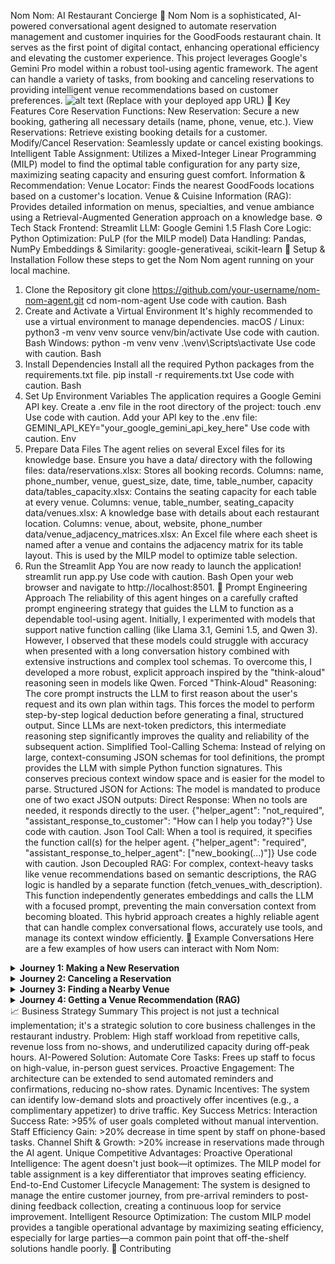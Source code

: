 Nom Nom: AI Restaurant Concierge 🍔
Nom Nom is a sophisticated, AI-powered conversational agent designed to automate reservation management and customer inquiries for the GoodFoods restaurant chain. It serves as the first point of digital contact, enhancing operational efficiency and elevating the customer experience.
This project leverages Google's Gemini Pro model within a robust tool-using agentic framework. The agent can handle a variety of tasks, from booking and canceling reservations to providing intelligent venue recommendations based on customer preferences.
![alt text](https://static.streamlit.io/badges/streamlit_badge_black_white.svg)
  (Replace with your deployed app URL)
🌟 Key Features
Core Reservation Functions:
New Reservation: Secure a new booking, gathering all necessary details (name, phone, venue, etc.).
View Reservations: Retrieve existing booking details for a customer.
Modify/Cancel Reservation: Seamlessly update or cancel existing bookings.
Intelligent Table Assignment: Utilizes a Mixed-Integer Linear Programming (MILP) model to find the optimal table configuration for any party size, maximizing seating capacity and ensuring guest comfort.
Information & Recommendation:
Venue Locator: Finds the nearest GoodFoods locations based on a customer's location.
Venue & Cuisine Information (RAG): Provides detailed information on menus, specialties, and venue ambiance using a Retrieval-Augmented Generation approach on a knowledge base.
⚙️ Tech Stack
Frontend: Streamlit
LLM: Google Gemini 1.5 Flash
Core Logic: Python
Optimization: PuLP (for the MILP model)
Data Handling: Pandas, NumPy
Embeddings & Similarity: google-generativeai, scikit-learn
🚀 Setup & Installation
Follow these steps to get the Nom Nom agent running on your local machine.
1. Clone the Repository
git clone https://github.com/your-username/nom-nom-agent.git
cd nom-nom-agent
Use code with caution.
Bash
2. Create and Activate a Virtual Environment
It's highly recommended to use a virtual environment to manage dependencies.
macOS / Linux:
python3 -m venv venv
source venv/bin/activate
Use code with caution.
Bash
Windows:
python -m venv venv
.\venv\Scripts\activate
Use code with caution.
Bash
3. Install Dependencies
Install all the required Python packages from the requirements.txt file.
pip install -r requirements.txt
Use code with caution.
Bash
4. Set Up Environment Variables
The application requires a Google Gemini API key. Create a .env file in the root directory of the project:
touch .env
Use code with caution.
Add your API key to the .env file:
GEMINI_API_KEY="your_google_gemini_api_key_here"
Use code with caution.
Env
5. Prepare Data Files
The agent relies on several Excel files for its knowledge base. Ensure you have a data/ directory with the following files:
data/reservations.xlsx: Stores all booking records.
Columns: name, phone_number, venue, guest_size, date, time, table_number, capacity
data/tables_capacity.xlsx: Contains the seating capacity for each table at every venue.
Columns: venue, table_number, seating_capacity
data/venues.xlsx: A knowledge base with details about each restaurant location.
Columns: venue, about, website, phone_number
data/venue_adjacency_matrices.xlsx: An Excel file where each sheet is named after a venue and contains the adjacency matrix for its table layout. This is used by the MILP model to optimize table selection.
6. Run the Streamlit App
You are now ready to launch the application!
streamlit run app.py
Use code with caution.
Bash
Open your web browser and navigate to http://localhost:8501.
🧠 Prompt Engineering Approach
The reliability of this agent hinges on a carefully crafted prompt engineering strategy that guides the LLM to function as a dependable tool-using agent.
Initially, I experimented with models that support native function calling (like Llama 3.1, Gemini 1.5, and Qwen 3). However, I observed that these models could struggle with accuracy when presented with a long conversation history combined with extensive instructions and complex tool schemas.
To overcome this, I developed a more robust, explicit approach inspired by the "think-aloud" reasoning seen in models like Qwen.
Forced "Think-Aloud" Reasoning: The core prompt instructs the LLM to first reason about the user's request and its own plan within <think> tags. This forces the model to perform step-by-step logical deduction before generating a final, structured output. Since LLMs are next-token predictors, this intermediate reasoning step significantly improves the quality and reliability of the subsequent action.
Simplified Tool-Calling Schema: Instead of relying on large, context-consuming JSON schemas for tool definitions, the prompt provides the LLM with simple Python function signatures. This conserves precious context window space and is easier for the model to parse.
Structured JSON for Actions: The model is mandated to produce one of two exact JSON outputs:
Direct Response: When no tools are needed, it responds directly to the user.
{"helper_agent": "not_required", "assistant_response_to_customer": "How can I help you today?"}
Use code with caution.
Json
Tool Call: When a tool is required, it specifies the function call(s) for the helper agent.
{"helper_agent": "required", "assistant_response_to_helper_agent": ["new_booking(...)"]}
Use code with caution.
Json
Decoupled RAG: For complex, context-heavy tasks like venue recommendations based on semantic descriptions, the RAG logic is handled by a separate function (fetch_venues_with_description). This function independently generates embeddings and calls the LLM with a focused prompt, preventing the main conversation context from becoming bloated.
This hybrid approach creates a highly reliable agent that can handle complex conversational flows, accurately use tools, and manage its context window efficiently.
💬 Example Conversations
Here are a few examples of how users can interact with Nom Nom:
<details>
<summary><strong>Journey 1: Making a New Reservation</strong></summary>
👤 User: I'd like to book a table for 4 people at the Hitech City location for this Saturday at 8 PM.
🤖 Nom Nom: I can certainly help with that! Could you please provide your full name and a 10-digit phone number to finalize the booking?
👤 User: My name is Alex and my number is 1234567890.
🤖 Nom Nom: (Thinks and calls the new_booking tool...)
🤖 Nom Nom: Great! Your reservation for 4 guests at GoodFoods, Hitech City, on [Date of Saturday] at 08:00 PM is confirmed. We look forward to seeing you!
</details>
<details>
<summary><strong>Journey 2: Canceling a Reservation</strong></summary>
👤 User: I need to cancel a reservation.
🤖 Nom Nom: I'm sorry to hear that. To proceed, could you please provide the name, phone number, date, and time used for the booking?
👤 User: It's under Alex, number 1234567890, for this Saturday at 8 PM.
🤖 Nom Nom: (Thinks and calls the cancel_booking tool...)
🤖 Nom Nom: Thank you, Alex. I have successfully located and cancelled your booking for this Saturday at 08:00 PM. We hope to welcome you back another time!
</details>
<details>
<summary><strong>Journey 3: Finding a Nearby Venue</strong></summary>
👤 User: What are the closest locations to Jubilee Hills?
🤖 Nom Nom: (Thinks and calls the fetch_nearest_venues tool...)
🤖 Nom Nom: The nearest venues to Jubilee Hills are: Gachibowli (approx. 18 min away) and Manikonda (approx. 25 min away).
</details>
<details>
<summary><strong>Journey 4: Getting a Venue Recommendation (RAG)</strong></summary>
👤 User: I'm looking for a good place for a romantic dinner, something with a nice ambiance.
🤖 Nom Nom: (Thinks and calls the fetch_venues_with_description tool...)
🤖 Nom Nom: Based on your preference for a romantic dinner with a nice ambiance, I recommend GoodFoods, Jubilee Hills, which is known for its upscale decor and serene atmosphere perfect for special occasions. Another great option is GoodFoods, Gachibowli, offering a sophisticated setting with beautiful city views.
</details>
📈 Business Strategy Summary
This project is not just a technical implementation; it's a strategic solution to core business challenges in the restaurant industry.
Problem: High staff workload from repetitive calls, revenue loss from no-shows, and underutilized capacity during off-peak hours.
AI-Powered Solution:
Automate Core Tasks: Frees up staff to focus on high-value, in-person guest services.
Proactive Engagement: The architecture can be extended to send automated reminders and confirmations, reducing no-show rates.
Dynamic Incentives: The system can identify low-demand slots and proactively offer incentives (e.g., a complimentary appetizer) to drive traffic.
Key Success Metrics:
Interaction Success Rate: >95% of user goals completed without manual intervention.
Staff Efficiency Gain: >20% decrease in time spent by staff on phone-based tasks.
Channel Shift & Growth: >20% increase in reservations made through the AI agent.
Unique Competitive Advantages:
Proactive Operational Intelligence: The agent doesn't just book—it optimizes. The MILP model for table assignment is a key differentiator that improves seating efficiency.
End-to-End Customer Lifecycle Management: The system is designed to manage the entire customer journey, from pre-arrival reminders to post-dining feedback collection, creating a continuous loop for service improvement.
Intelligent Resource Optimization: The custom MILP model provides a tangible operational advantage by maximizing seating efficiency, especially for large parties—a common pain point that off-the-shelf solutions handle poorly.
🤝 Contributing
